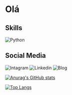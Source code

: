 # Olá

## Skills
![Python](https://img.shields.io/badge/Python-FFD43B?style=for-the-badge&logo=python&logoColor=blue)

## Social Media
![Intagram](https://img.shields.io/badge/Instagram-E4405F?style=for-the-badge&logo=instagram&logoColor=white) ![Linkedin](https://img.shields.io/badge/LinkedIn-0077B5?style=for-the-badge&logo=linkedin&logoColor=white) ![Blog](https://img.shields.io/badge/Blogger-FF5722?style=for-the-badge&logo=blogger&logoColor=white)





[![Anurag's GitHub stats](https://github-readme-stats.vercel.app/api?username=Wendelvsouza&show_icons=true&theme=radical)](https://github.com/anuraghazra/github-readme-stats)

[![Top Langs](https://github-readme-stats.vercel.app/api/top-langs/?username=Wendelvsouza&theme=radical)](https://github.com/anuraghazra/github-readme-stats)
